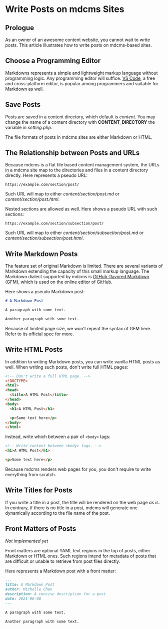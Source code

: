 # Write Posts on mdcms Sites

## Prologue

As an owner of an awesome content website, you cannot wait to write posts. This article illustrates how to write posts on mdcms-based sites.

## Choose a Programming Editor

Markdowns represents a simple and lightweight markup language without programming logic. Any programming editor will suffice. [VS Code](https://code.visualstudio.com/), a free and cross-platform editor, is popular among programmers and suitable for Markdown as well.

## Save Posts

Posts are saved in a content directory, which default is *content*. You may change the name of a content directory with **CONTENT_DIRECTORY** the variable in *setting.php*.

The file formats of posts in mdcms sites are either Markdown or HTML.

## The Relationship between Posts and URLs

Because mdcms is a flat file based content management system, the URLs in a mdcms site map to the directories and files in a content directory directly. Here represents a pseudo URL:

```
https://example.com/section/post/
```

Such URL will map to either *content/section/post.md* or *content/section/post.html*.

Nested sections are allowed as well. Here shows a pseudo URL with such sections:

```
https://example.com/section/subsection/post/
```

Such URL will map to either *content/section/subsection/post.md* or *content/section/subsection/post.html*.

## Write Markdown Posts

The feature set of original Markdown is limited. There are several variants of Markdown extending the capacity of this small markup language. The Markdown dialect supported by mdcms is [GitHub-flavored Markdown](https://github.github.com/gfm/) (GFM), which is used on the online editor of GitHub.

Here shows a pseudo Markdown post:

```markdown
# A Markdown Post

A paragraph with some text.

Another paragraph with some text.
```

Because of limited page size, we won't repeat the syntax of GFM here. Refer to its official spec for more.

## Write HTML Posts

In addition to writing Markdown posts, you can write vanilla HTML posts as well. When writing such posts, don't write full HTML pages:

```html
<!-- Don't write a full HTML page. -->
<!DOCTYPE>
<html>
<head>
  <title>A HTML Post</title>
</head>
<body>
  <h1>A HTML Post</h1>

  <p>Some text here</p>
</body>
</html>
```

 Instead, write which between a pair of `<body>` tags:
 
 ```html
<!-- Write content between <body> tags. -->
<h1>A HTML Post</h1>

<p>Some text here</p>
 ```
 
 Because mdcms renders web pages for you, you don't require to write everything from scratch.
 
## Write Titles for Posts

If you write a title in a post, the title will be rendered on the web page *as is*. In contrary, if there is no title in a post, mdcms will generate one dynamically according to the file name of the post.

## Front Matters of Posts

*Not implemented yet*

Front matters are optional YAML text regions in the top of posts, either Markdown or HTML ones. Such regions intend for metadata of posts that are difficult or unable to retrieve from post files directly.

Here represents a Markdown post with a front matter:

```markdown
---
title: A Markdown Post
author: Michelle Chen
description: A concise description for a post
date: 2021-06-08
---

A paragraph with some text.

Another paragraph with some text.
```
